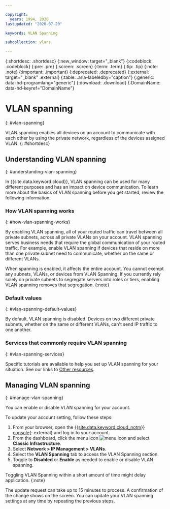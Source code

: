 ```yaml
---

copyright:
  years: 1994, 2020
lastupdated: "2020-07-20"

keywords: VLAN Spanning

subcollection: vlans

---
```


{:shortdesc: .shortdesc}
{:new_window: target="_blank"}
{:codeblock: .codeblock}
{:pre: .pre}
{:screen: .screen}
{:term: .term}
{:tip: .tip}
{:note: .note}
{:important: .important}
{:deprecated: .deprecated}
{:external: target="_blank" .external}
{:table: .aria-labeledby="caption"}
{:generic: data-hd-programlang="generic"}
{:download: .download}
{:DomainName: data-hd-keyref="DomainName"}


# VLAN spanning
{: #vlan-spanning}

VLAN spanning enables all devices on an account to communicate with each other by using the private network, regardless of the devices assigned VLAN.
{: #shortdesc}

## Understanding VLAN spanning
{: #understanding-vlan-spanning}

In {{site.data.keyword.cloud}}, VLAN spanning can be used for many different purposes and has an impact on device communication. To learn more about the basics of VLAN spanning before you get started, review the following information.

### How VLAN spanning works
{: #how-vlan-spanning-works}

By enabling VLAN spanning, all of your routed traffic can travel between all private subnets, across all private VLANs on your account. VLAN spanning serves business needs that require the global communication of your routed traffic. For example, enable VLAN spanning if devices that reside on more than one private subnet need to communicate, whether on the same or different VLANs.

When spanning is enabled, it affects the entire account. You cannot exempt any subnets, VLANs, or devices from VLAN Spanning. If you currently rely solely on private subnets to segregate servers into roles or tiers, enabling VLAN spanning removes that segregation.
{:note}

### Default values
{: #vlan-spanning-default-values}

By default, VLAN spanning is disabled. Devices on two different private subnets, whether on the same or different VLANs, can't send IP traffic to one another.

### Services that commonly require VLAN spanning
{: #vlan-spanning-services}

Specific tutorials are available to help you set up VLAN spanning for your situation. See our links to [Other resources](/docs/vlans?topic=vlans-other-resources-vlan-spanning).


## Managing VLAN spanning
{: #manage-vlan-spanning}

You can enable or disable VLAN spanning for your account.

To update your account setting, follow these steps:

  1. From your browser, open the [{{site.data.keyword.cloud_notm}} console](https://{DomainName}/){: external} and log in to your account.
  1. From the dashboard, click the menu icon ![menu icon](../../icons/icon_hamburger.svg) and select **Classic Infrastructure**.
  1. Select **Network > IP Management > VLANs**.
  1. Select the **VLAN Spanning** tab to access the VLAN Spanning section.
  1. Toggle to **Disabled** or **Enable** as needed to enable or disable VLAN spanning.

Toggling VLAN Spanning within a short amount of time might delay application.
{:note}

The update request can take up to 15 minutes to process. A confirmation of the change shows on the screen. You can update your VLAN spanning settings at any time by repeating the previous steps.
